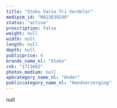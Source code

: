 ```yaml
---
title: "Stoko Vario Tri Verdeler"
medipim_id: "MA23839240"
status: "active"
prescription: false
weight: null
width: null
length: null
depth: null
publicprice: 0
brands_name_nl: "Stoko"
cnk: "1711662"
photos_medium: null
apbcategory_name_nl: "Ander"
publiccategory_name_nl: "Handverzorging"
---
```

null

